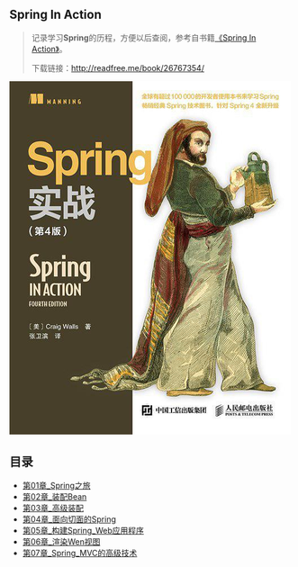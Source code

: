 ## Spring In Action

> 记录学习**Spring**的历程，方便以后查阅，参考自书籍[《Spring In Action》](https://book.douban.com/subject/26767354/)。
>
> 下载链接：<http://readfree.me/book/26767354/> 

![img](assets/s28607882.jpg) 

## 目录

+ [第01章_Spring之旅](第01章_Spring之旅.md)
+ [第02章_装配Bean](第02章_装配Bean.md)
+ [第03章_高级装配](第03章_高级装配.md)
+ [第04章_面向切面的Spring](第04章_面向切面的Spring.md)
+ [第05章_构建Spring_Web应用程序](第05章_构建Spring_Web应用程序.md)
+ [第06章_渲染Wen视图](第06章_渲染Wen视图.md)
+ [第07章_Spring_MVC的高级技术](第07章_Spring_MVC的高级技术.md)



